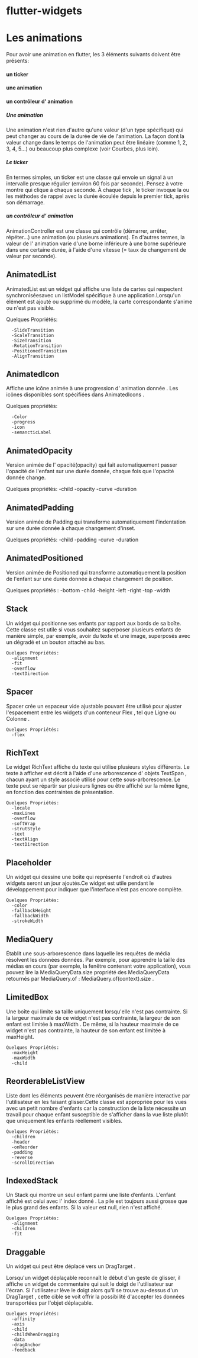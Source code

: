 # flutter-widgets

# Les animations


Pour avoir une animation en flutter, les 3 éléments suivants doivent être présents:

#### un ticker
#### une animation
#### un contrôleur d' animation

##### Une animation

Une animation n'est rien d'autre qu'une valeur (d'un type spécifique) qui peut changer au 
cours de la durée de vie de l'animation. La façon dont la valeur change dans le temps de 
l'animation peut être linéaire (comme 1, 2, 3, 4, 5…) ou beaucoup plus complexe
(voir Courbes, plus loin).

##### Le ticker
En termes simples, un ticker est une classe qui envoie un signal à un intervalle presque
régulier (environ 60 fois par seconde). Pensez à votre montre qui clique à chaque seconde.
À chaque tick , le ticker invoque la ou les méthodes de rappel avec la durée écoulée depuis 
le premier tick, après son démarrage.

##### un contrôleur d' animation

 AnimationController est une classe qui contrôle (démarrer, arrêter, répéter…) une animation
(ou plusieurs animations). En d'autres termes, la valeur de l' animation varie d'une borne
inférieure à une borne supérieure dans une certaine durée, à l'aide d'une vitesse
(= taux de changement de valeur par seconde).

## AnimatedList


AnimatedList est un widget qui affiche une liste de cartes 
qui respectent synchroniséesavec un listModel spécifique à
une application.Lorsqu'un élément est ajouté ou supprimé du
modèle, la carte correspondante s'anime ou n'est pas visible.

Quelques Propriétés:

      -SlideTransition
      -ScaleTransition
      -SizeTransition
      -RotationTransition
      -PositionedTransition
      -AlignTransition

## AnimatedIcon

Affiche une icône animée à une progression d' animation donnée .
Les icônes disponibles sont spécifiées dans AnimatedIcons .

Quelques propriétés:

      -Color
      -progress
      -icon
      -semancticLabel
      
 ## AnimatedOpacity
 
 Version animée de l' opacité(opacity) qui fait automatiquement passer l'opacité de l'enfant sur 
 une durée donnée, chaque fois que l'opacité donnée change.
 
 Quelques propriétés:
      -child
      -opacity
      -curve
      -duration
        
       
## AnimatedPadding


Version animée de Padding qui transforme automatiquement l'indentation sur une durée
donnée à chaque changement d'inset.

Quelques propriétés:
      -child
      -padding
      -curve
      -duration
        
        
## AnimatedPositioned

Version animée de Positioned qui transforme automatiquement la position de l'enfant sur 
une durée donnée à chaque changement de position.

   Quelques propriétés :
      -bottom
      -child
      -height
      -left
      -right
      -top
      -width
      
 ## Stack
 
Un widget qui positionne ses enfants par rapport aux bords de sa boîte.
Cette classe est utile si vous souhaitez superposer plusieurs enfants de manière
simple, par exemple, avoir du texte et une image, superposés avec un dégradé et
un bouton attaché au bas.

    Quelques Propriétés:
      -alignment
      -fit
      -overflow
      -textDirection
      
## Spacer

Spacer crée un espaceur vide ajustable pouvant être utilisé pour ajuster 
l'espacement entre les widgets d'un conteneur Flex , tel que Ligne ou Colonne .

    Quelques Propriétés:
      -flex
     
## RichText

Le widget RichText affiche du texte qui utilise plusieurs styles différents.
Le texte à afficher est décrit à l'aide d'une arborescence d' objets TextSpan ,
chacun ayant un style associé utilisé pour cette sous-arborescence. Le texte peut 
se répartir sur plusieurs lignes ou être affiché sur la même ligne, en fonction 
des contraintes de présentation.


    Quelques Propriétés:
      -locale
      -maxLines
      -overflow
      -softWrap
      -strutStyle
      -text
      -textAlign
      -textDirection
      
## Placeholder

Un widget qui dessine une boîte qui représente l'endroit où d'autres widgets seront 
un jour ajoutés.Ce widget est utile pendant le développement pour indiquer que l'interface
n'est pas encore complète.

    Quelques Propriétés:
      -color
      -fallbackHeight
      -fallbackWidth
      -strokeWidth

## MediaQuery

Établit une sous-arborescence dans laquelle les requêtes de média résolvent les données données.
Par exemple, pour apprendre la taille des médias en cours (par exemple, la fenêtre contenant
votre application), vous pouvez lire la MediaQueryData.size propriété des MediaQueryData retournés 
par MediaQuery.of : MediaQuery.of(context).size .


## LimitedBox 

Une boîte qui limite sa taille uniquement lorsqu'elle n'est pas contrainte.
Si la largeur maximale de ce widget n'est pas contrainte, la largeur de son
enfant est limitée à maxWidth . De même, si la hauteur maximale de ce widget 
n'est pas contrainte, la hauteur de son enfant est limitée à maxHeight.

    Quelques Propriétés:
      -maxHeight
      -maxWidth
      -child
      
## ReorderableListView

Liste dont les éléments peuvent être réorganisés de manière interactive par
l'utilisateur en les faisant glisser.Cette classe est appropriée pour les vues
avec un petit nombre d'enfants car la construction de la liste nécessite 
un travail pour chaque enfant susceptible de s'afficher dans la vue liste plutôt
que uniquement les enfants réellement visibles.


    Quelques Propriétés:
      -children
      -header
      -onReorder
      -padding
      -reverse
      -scrollDirection

## IndexedStack

Un Stack qui montre un seul enfant parmi une liste d’enfants.
L'enfant affiché est celui avec l' index donné . La pile est
toujours aussi grosse que le plus grand des enfants.
Si la valeur est null, rien n'est affiché.

    Quelques Propriétés:
      -alignment
      -children
      -fit
      
## Draggable

Un widget qui peut être déplacé vers un DragTarget .

Lorsqu'un widget déplaçable reconnaît le début d'un geste de glisser, il affiche
un widget de commentaire qui suit le doigt de l'utilisateur sur l'écran. Si 
l'utilisateur lève le doigt alors qu'il se trouve au-dessus d'un DragTarget ,
cette cible se voit offrir la possibilité d'accepter les données transportées
par l'objet déplaçable.

    Quelques Propriétés:
      -affinity
      -axis
      -child
      -childWhenDragging
      -data
      -dragAnchor
      -feedback



